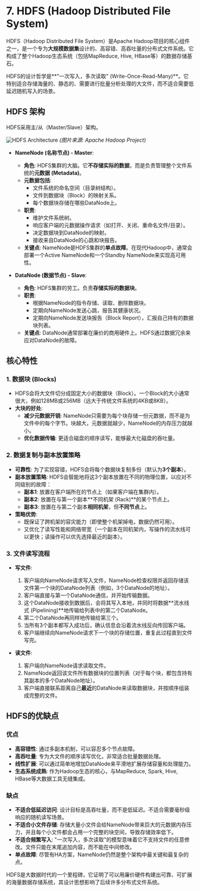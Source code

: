 # 7. HDFS (Hadoop Distributed File System)

HDFS（Hadoop Distributed File System）是Apache Hadoop项目的核心组件之一，是一个专为**大规模数据集**设计的、高容错、高吞吐量的分布式文件系统。它构成了整个Hadoop生态系统（包括MapReduce, Hive, HBase等）的数据存储基石。

HDFS的设计哲学是**"一次写入，多次读取" (Write-Once-Read-Many)**。它特别适合存储海量的、静态的、需要进行批量分析处理的大文件，而不适合需要低延迟随机写入的场景。

## HDFS 架构

HDFS采用主/从（Master/Slave）架构。

![HDFS Architecture](https://hadoop.apache.org/docs/r1.2.1/images/hdfsarchitecture.gif)
*(图片来源: Apache Hadoop Project)*

- **NameNode (名称节点) - Master**:
  - **角色**: HDFS集群的大脑。它**不存储实际的数据**，而是负责管理整个文件系统的**元数据 (Metadata)**。
  - **元数据包括**:
    - 文件系统的命名空间（目录树结构）。
    - 文件到数据块（Block）的映射关系。
    - 每个数据块存储在哪些DataNode上。
  - **职责**:
    - 维护文件系统树。
    - 响应客户端的元数据操作请求（如打开、关闭、重命名文件/目录）。
    - 决定数据块到DataNode的映射。
    - 接收来自DataNode的心跳和块报告。
  - **关键点**: NameNode是HDFS集群的**单点故障**。在现代Hadoop中，通常会部署一个Active NameNode和一个Standby NameNode来实现高可用性。

- **DataNode (数据节点) - Slave**:
  - **角色**: HDFS集群的劳工。负责**存储实际的数据块**。
  - **职责**:
    - 根据NameNode的指令存储、读取、删除数据块。
    - 定期向NameNode发送心跳，报告其健康状况。
    - 定期向NameNode发送块报告（Block Report），汇报自己持有的数据块列表。
  - **关键点**: DataNode通常部署在廉价的商用硬件上。HDFS通过数据冗余来应对DataNode的故障。

## 核心特性

### 1. 数据块 (Blocks)

- HDFS会将大文件切分成固定大小的数据块（Block）。一个Block的大小通常很大，例如128MB或256MB（远大于传统文件系统的4KB或8KB）。
- **大块的好处**:
  - **减少元数据开销**: NameNode只需要为每个块存储一份元数据，而不是为文件中的每个字节。块越大，元数据就越少，NameNode的内存压力就越小。
  - **优化数据传输**: 更适合磁盘的顺序读写，能够最大化磁盘的吞吐量。

### 2. 数据复制与副本放置策略

- **可靠性**: 为了实现容错，HDFS会将每个数据块复制多份（默认为**3个副本**）。
- **副本放置策略**: HDFS会智能地将这3个副本放置在不同的物理位置，以应对不同级别的故障：
  - **副本1**: 放置在客户端所在的节点上（如果客户端在集群内）。
  - **副本2**: 放置在与第一个副本**不同机架 (Rack)**的某个节点上。
  - **副本3**: 放置在与第二个副本**相同机架**，但**不同节点**上。
- **策略优势**:
  - 既保证了跨机架的容灾能力（即使整个机架掉电，数据仍然可用）。
  - 又优化了读写性能和网络带宽（一个副本在同机架内，写操作的流水线可以更快；读操作可以优先选择最近的副本）。

### 3. 文件读写流程

- **写文件**:
  1.  客户端向NameNode请求写入文件，NameNode检查权限并返回存储该文件第一个块的DataNode列表（例如，3个DataNode的地址）。
  2.  客户端直接与第一个DataNode通信，并开始传输数据。
  3.  这个DataNode接收到数据后，会将其写入本地，并同时将数据**流水线式 (Pipelining)**地传输给列表中的第二个DataNode。
  4.  第二个DataNode再同样地传输给第三个。
  5.  当所有3个副本都写入成功后，确认信息会沿着流水线反向传回客户端。
  6.  客户端继续向NameNode请求下一个块的存储位置，重复此过程直到文件写完。

- **读文件**:
  1.  客户端向NameNode请求读取文件。
  2.  NameNode返回该文件所有数据块的位置列表（对于每个块，都包含持有其副本的多个DataNode地址）。
  3.  客户端直接联系距离自己**最近**的DataNode来读取数据块，并按顺序组装成完整的文件。

## HDFS的优缺点

### 优点

- **高容错性**: 通过多副本机制，可以容忍多个节点故障。
- **高吞吐量**: 专为大文件的顺序读写优化，非常适合批量数据处理。
- **线性扩展**: 可以通过简单地增加DataNode来平滑地扩展存储容量和处理能力。
- **生态系统成熟**: 作为Hadoop生态的核心，与MapReduce, Spark, Hive, HBase等大数据工具无缝集成。

### 缺点

- **不适合低延迟访问**: 设计目标是高吞吐量，而不是低延迟。不适合需要毫秒级响应的随机读写场景。
- **不适合小文件存储**: 存储大量小文件会给NameNode带来巨大的元数据内存压力，并且每个小文件都会占用一个完整的块空间，导致存储效率低下。
- **不适合频繁写入**: "一次写入，多次读取"的模型意味着它不支持文件的任意修改。文件只能在末尾追加内容，而不能在中间修改。
- **单点故障**: 尽管有HA方案，NameNode仍然是整个架构中最关键和最复杂的点。

HDFS是大数据时代的一个里程碑，它证明了可以用廉价硬件构建出可靠、可扩展的海量数据存储系统，其设计思想影响了后续许多分布式文件系统。 